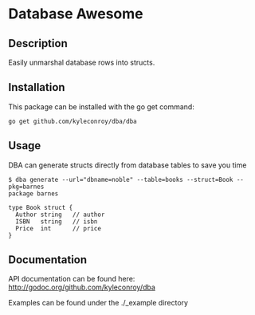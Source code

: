 # Database Awesome

## Description

Easily unmarshal database rows into structs.

## Installation

This package can be installed with the go get command:

```
go get github.com/kyleconroy/dba/dba
```

## Usage

DBA can generate structs directly from database tables to save you time

```
$ dba generate --url="dbname=noble" --table=books --struct=Book --pkg=barnes
package barnes

type Book struct {
  Author string   // author
  ISBN   string   // isbn
  Price  int      // price
}
```

## Documentation

API documentation can be found here: http://godoc.org/github.com/kyleconroy/dba

Examples can be found under the ./_example directory

